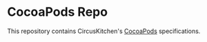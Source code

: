 # CocoaPods Repo

This repository contains CircusKitchen's [CocoaPods](https://github.com/CocoaPods/CocoaPods) specifications.
